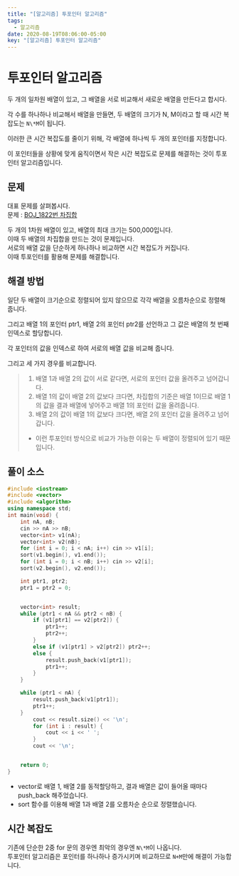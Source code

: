 ```yaml
---
title: "[알고리즘] 투포인터 알고리즘"
tags:
  - 알고리즘
date: 2020-08-19T08:06:00-05:00
key: "[알고리즘] 투포인터 알고리즘"
---
```


# 투포인터 알고리즘

<!--more-->

두 개의 일차원 배열이 있고, 그 배열을 서로 비교해서 새로운 배열을 만든다고 합시다.<br>

각 수를 하나하나 비교해서 배열을 만들면, 두 배열의 크기가 N, M이라고 할 때 시간 복잡도는 `N\*M`이 됩니다.<br>

이러한 큰 시간 복잡도를 줄이기 위해, 각 배열에 하나씩 두 개의 포인터를 지정합니다.<br>

이 포인터들을 상황에 맞게 움직이면서 작은 시간 복잡도로 문제를 해결하는 것이 투포인터 알고리즘입니다.<br>

## 문제

대표 문제를 살펴봅시다.<br>
문제 : [BOJ_1822번 차집합](https://www.acmicpc.net/problem/1822)<br>

두 개의 1차원 배열이 있고, 배열의 최대 크기는 500,000입니다.<br>
이때 두 배열의 차집합을 만드는 것이 문제입니다.<br>
서로의 배열 값을 단순하게 하나하나 비교하면 시간 복잡도가 커집니다.<br>
이때 투포인터를 활용해 문제를 해결합니다.<br>

## 해결 방법

일단 두 배열이 크기순으로 정렬되어 있지 않으므로 각각 배열을 오름차순으로 정렬해 줍니다.<br>

그리고 배열 1의 포인터 ptr1, 배열 2의 포인터 ptr2를 선언하고 그 값은 배열의 첫 번째 인덱스로 할당합니다.<br>

각 포인터의 값을 인덱스로 하여 서로의 배열 값을 비교해 줍니다.<br>

그리고 세 가지 경우를 비교합니다.<br>

> 1. 배열 1과 배열 2의 값이 서로 같다면, 서로의 포인터 값을 올려주고 넘어갑니다.<br>
> 2. 배열 1의 값이 배열 2의 값보다 크다면, 차집합의 기준은 배열 1이므로 배열 1의 값을 결과 배열에 넣어주고 배열 1의 포인터 값을 올려줍니다.<br>
> 3. 배열 2의 값이 배열 1의 값보다 크다면, 배열 2의 포인터 값을 올려주고 넘어갑니다.<br>
>
> - 이런 투포인터 방식으로 비교가 가능한 이유는 두 배열이 정렬되어 있기 때문입니다.<br>

## 풀이 소스

```cpp
#include <iostream>
#include <vector>
#include <algorithm>
using namespace std;
int main(void) {
	int nA, nB;
	cin >> nA >> nB;
	vector<int> v1(nA);
	vector<int> v2(nB);
	for (int i = 0; i < nA; i++) cin >> v1[i];
	sort(v1.begin(), v1.end());
	for (int i = 0; i < nB; i++) cin >> v2[i];
	sort(v2.begin(), v2.end());

	int ptr1, ptr2;
	ptr1 = ptr2 = 0;


	vector<int> result;
	while (ptr1 < nA && ptr2 < nB) {
		if (v1[ptr1] == v2[ptr2]) {
			ptr1++;
			ptr2++;
		}
		else if (v1[ptr1] > v2[ptr2]) ptr2++;
		else {
			result.push_back(v1[ptr1]);
			ptr1++;
		}
	}

	while (ptr1 < nA) {
		result.push_back(v1[ptr1]);
		ptr1++;
	}
		cout << result.size() << '\n';
		for (int i : result) {
			cout << i << ' ';
		}
		cout << '\n';


	return 0;
}
```

- vector로 배열 1, 배열 2를 동적할당하고, 결과 배열은 값이 들어올 때마다 push_back 해주었습니다.
- sort 함수를 이용해 배열 1과 배열 2를 오름차순 순으로 정렬했습니다.

## 시간 복잡도

기존에 단순한 2중 for 문의 경우엔 최악의 경우엔 `N\*M`이 나옵니다.<br>
투포인터 알고리즘은 포인터를 하나하나 증가시키며 비교하므로 `N+M`만에 해결이 가능합니다.<br>
